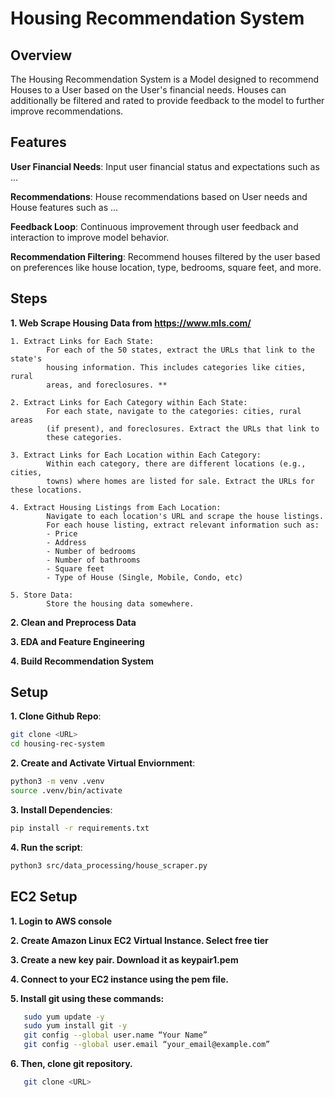 # Housing Recommendation System

## Overview

The Housing Recommendation System is a Model designed to recommend Houses to a User based on the User's financial needs. Houses can additionally be filtered and rated to provide feedback to the model to further improve recommendations.

## Features

**User Financial Needs**: Input user financial status and expectations such as ...

**Recommendations**: House recommendations based on User needs and House features such as ...

**Feedback Loop**: Continuous improvement through user feedback and interaction to improve model behavior.

**Recommendation Filtering**: Recommend houses filtered by the user based on preferences like house location, type, bedrooms, square feet, and more.

## Steps

**1. Web Scrape Housing Data from https://www.mls.com/**

    1. Extract Links for Each State:
            For each of the 50 states, extract the URLs that link to the state's
            housing information. This includes categories like cities, rural
            areas, and foreclosures. **

    2. Extract Links for Each Category within Each State:
            For each state, navigate to the categories: cities, rural areas
            (if present), and foreclosures. Extract the URLs that link to
            these categories.

    3. Extract Links for Each Location within Each Category:
            Within each category, there are different locations (e.g., cities,
            towns) where homes are listed for sale. Extract the URLs for these locations.

    4. Extract Housing Listings from Each Location:
            Navigate to each location's URL and scrape the house listings.
            For each house listing, extract relevant information such as:
            - Price
            - Address
            - Number of bedrooms
            - Number of bathrooms
            - Square feet
            - Type of House (Single, Mobile, Condo, etc)

    5. Store Data:
            Store the housing data somewhere.

**2. Clean and Preprocess Data**

**3. EDA and Feature Engineering**

**4. Build Recommendation System**

## Setup

**1. Clone Github Repo**:

```sh
git clone <URL>
cd housing-rec-system
```

**2. Create and Activate Virtual Enviornment**:

```sh
python3 -m venv .venv
source .venv/bin/activate
```

**3. Install Dependencies**:

```sh
pip install -r requirements.txt
```

**4. Run the script**:

```sh
python3 src/data_processing/house_scraper.py
```

## EC2 Setup

**1. Login to AWS console**

**2. Create Amazon Linux EC2 Virtual Instance. Select free tier**

**3. Create a new key pair. Download it as keypair1.pem**

**4. Connect to your EC2 instance using the pem file.**

**5. Install git using these commands:**

```sh
   sudo yum update -y
   sudo yum install git -y
   git config --global user.name “Your Name”
   git config --global user.email “your_email@example.com”
```

**6. Then, clone git repository.**

```sh
   git clone <URL>
```
